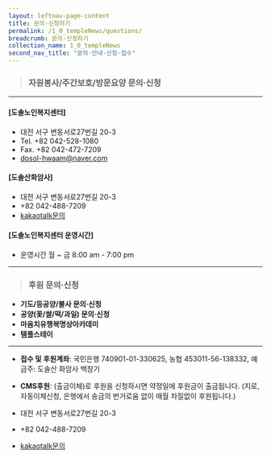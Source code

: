 ```yaml
---
layout: leftnav-page-content
title: 문의·신청하기
permalink: /1_0_templeNews/questions/
breadcrumb: 문의·신청하기
collection_name: 1_0_templeNews
second_nav_title: "문의·안내·신청·접수"
---
```



> ### **자원봉사/주간보호/방문요양 문의·신청**

---

#### **[도솔노인복지센터]**
- 대전 서구 변동서로27번길 20-3 
- Tel. +82 042-528-1080 
- Fax. +82 042-472-7209
- [dosol-hwaam@naver.com](mailto:dosol-hwaam@naver.com)

#### **[도솔산화암사]**
- 대전 서구 변동서로27번길 20-3 
- +82 042-488-7209
- [kakaotalk문의](https://pf.kakao.com/_cBGaK/chat)

#### **[도솔노인복지센터 운영시간]**
- 운영시간 월 ~ 금 8:00 am - 7:00 pm <br>


---

> ### **후원 문의·신청**


* **기도/등공양/불사 문의·신청**
* **공양(꽃/쌀/떡/과일) 문의·신청**
* **마음치유행복명상아카데미**
* **템플스테이**

---
- **접수 및 후원계좌**: 국민은행 740901-01-330625, 농협 453011-56-138332, 예금주: 도솔산 화암사 백창기 
- **CMS후원**: (출금이체)로 후원을 신청하시면 약정일에 후원금이 출금됩니다. (지로, 자동이체신청, 은행에서 송금의 번거로움 없이 매월 차질없이 후원됩니다.)

- 대전 서구 변동서로27번길 20-3 
- +82 042-488-7209
- [kakaotalk문의](https://pf.kakao.com/_cBGaK/chat)

